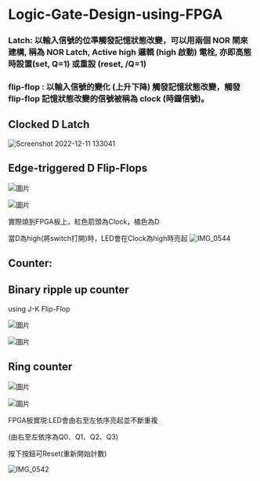 # Logic-Gate-Design-using-FPGA


### Latch: 以輸入信號的位準觸發記憶狀態改變，可以用兩個 NOR 閘來建構, 稱為 NOR Latch,  Active high 邏輯 (high 啟動) 電栓, 亦即高態時設置(set, Q=1) 或重設 (reset, /Q=1)

### flip-flop : 以輸入信號的變化 (上升下降) 觸發記憶狀態改變，觸發 flip-flop 記憶狀態改變的信號被稱為 clock (時鐘信號)。

## Clocked D Latch

 ![Screenshot 2022-12-11 133041](https://user-images.githubusercontent.com/68816726/206888094-4005ca8a-9dd0-4406-b36d-09051edbbbcd.png)

## Edge-triggered D Flip-Flops

![圖片](https://user-images.githubusercontent.com/68816726/206888110-a78d0906-e7b0-48f8-a999-dadd82bb90b4.png)

![圖片](https://user-images.githubusercontent.com/68816726/206888138-d1510cb3-fbc2-4905-81d8-1788613ede77.png)


實際燒到FPGA板上，紅色箭頭為Clock，橘色為D

當D為high(將switch打開)時，LED會在Clock為high時亮起
![IMG_0544](https://user-images.githubusercontent.com/68816726/206888295-026d9aa8-19b5-4bfe-b590-d5794b8c317f.jpg)



## Counter:

## Binary ripple up counter

using J-K Flip-Flop

![圖片](https://user-images.githubusercontent.com/68816726/206888533-4e70c62a-d51a-47ab-87e6-0ef42e7f30fb.png)

![圖片](https://user-images.githubusercontent.com/68816726/206888538-84362aee-938f-4e27-b1c7-0c83dafeb3ec.png)

## Ring counter

![圖片](https://user-images.githubusercontent.com/68816726/206888581-ec5634e2-4e3b-416f-b121-eb28cd55b44f.png)


![圖片](https://user-images.githubusercontent.com/68816726/206888564-335ca55c-f649-492d-a159-ac52add2b7aa.png)

FPGA板實現:LED會由右至左依序亮起並不斷重複

(由右至左依序為Q0、Q1、Q2、Q3)

按下按鈕可Reset(重新開始計數)




![IMG_0542](https://user-images.githubusercontent.com/68816726/206888596-c7b58f24-6b98-4f5a-a75e-949c8d749323.jpg)


